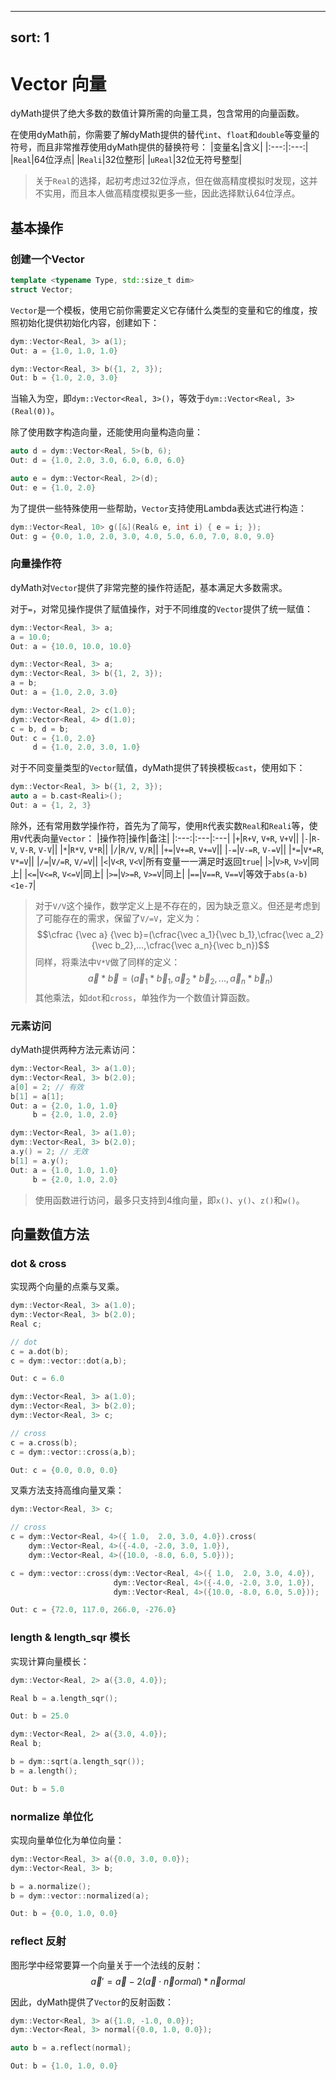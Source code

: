 <!--
 * @Author: DyllanElliia
 * @Date: 2022-05-25 15:57:27
 * @LastEditors: DyllanElliia
 * @LastEditTime: 2022-05-25 17:37:00
 * @Description: 
-->
---
sort: 1
---

# Vector 向量

dyMath提供了绝大多数的数值计算所需的向量工具，包含常用的向量函数。

在使用dyMath前，你需要了解dyMath提供的替代`int`、`float`和`double`等变量的符号，而且非常推荐使用dyMath提供的替换符号：
|变量名|含义|
|:---:|:---:|
|`Real`|64位浮点|
|`Reali`|32位整形|
|`uReal`|32位无符号整型|

> 关于`Real`的选择，起初考虑过32位浮点，但在做高精度模拟时发现，这并不实用，而且本人做高精度模拟更多一些，因此选择默认64位浮点。

## 基本操作
### 创建一个Vector

```C++
template <typename Type, std::size_t dim>
struct Vector;
```

`Vector`是一个模板，使用它前你需要定义它存储什么类型的变量和它的维度，按照初始化提供初始化内容，创建如下：
```C++
dym::Vector<Real, 3> a(1);
Out: a = {1.0, 1.0, 1.0}
```

```C++
dym::Vector<Real, 3> b({1, 2, 3});
Out: b = {1.0, 2.0, 3.0}
```

当输入为空，即`dym::Vector<Real, 3>()`，等效于`dym::Vector<Real, 3>(Real(0))`。

除了使用数字构造向量，还能使用向量构造向量：

```C++
auto d = dym::Vector<Real, 5>(b, 6);
Out: d = {1.0, 2.0, 3.0, 6.0, 6.0, 6.0}
```
```C++
auto e = dym::Vector<Real, 2>(d);
Out: e = {1.0, 2.0}
```

为了提供一些特殊使用一些帮助，`Vector`支持使用Lambda表达式进行构造：
```C++
dym::Vector<Real, 10> g([&](Real& e, int i) { e = i; });
Out: g = {0.0, 1.0, 2.0, 3.0, 4.0, 5.0, 6.0, 7.0, 8.0, 9.0}
```

### 向量操作符

dyMath对`Vector`提供了非常完整的操作符适配，基本满足大多数需求。

对于`=`，对常见操作提供了赋值操作，对于不同维度的`Vector`提供了统一赋值：
```C++
dym::Vector<Real, 3> a;
a = 10.0;
Out: a = {10.0, 10.0, 10.0}
```
```C++
dym::Vector<Real, 3> a;
dym::Vector<Real, 3> b({1, 2, 3});
a = b;
Out: a = {1.0, 2.0, 3.0}
```
```C++
dym::Vector<Real, 2> c(1.0);
dym::Vector<Real, 4> d(1.0);
c = b, d = b;
Out: c = {1.0, 2.0}
     d = {1.0, 2.0, 3.0, 1.0}
```

对于不同变量类型的`Vector`赋值，dyMath提供了转换模板`cast`，使用如下：
```C++
dym::Vector<Real, 3> b({1, 2, 3});
auto a = b.cast<Reali>();
Out: a = {1, 2, 3}
```

除外，还有常用数学操作符，首先为了简写，使用`R`代表实数`Real`和`Reali`等，使用`V`代表向量`Vector`：
|操作符|操作|备注|
|:---:|:---|:---|
|`+`|`R+V`, `V+R`, `V+V`||
|`-`|`R-V`, `V-R`, `V-V`||
|`*`|`R*V`, `V*R`||
|`/`|`R/V`, `V/R`||
|`+=`|`V+=R`, `V+=V`||
|`-=`|`V-=R`, `V-=V`||
|`*=`|`V*=R`, `V*=V`||
|`/=`|`V/=R`, `V/=V`||
|`<`|`V<R`, `V<V`|所有变量一一满足时返回`true`|
|`>`|`V>R`, `V>V`|同上|
|`<=`|`V<=R`, `V<=V`|同上|
|`>=`|`V>=R`, `V>=V`|同上|
|`==`|`V==R`, `V==V`|等效于`abs(a-b)<1e-7`|

> 对于`V/V`这个操作，数学定义上是不存在的，因为缺乏意义。但还是考虑到了可能存在的需求，保留了`V/=V`，定义为：
> $$\cfrac {\vec a} {\vec b}=(\cfrac{\vec a_1}{\vec b_1},\cfrac{\vec a_2}{\vec b_2},...,\cfrac{\vec a_n}{\vec b_n})$$
> 同样，将乘法中`V*V`做了同样的定义：
> $$\vec a*\vec b=(\vec a_1*\vec b_1,\vec a_2*\vec b_2,...,\vec a_n*\vec b_n)$$
> 其他乘法，如`dot`和`cross`，单独作为一个数值计算函数。

### 元素访问

dyMath提供两种方法元素访问：
```C++
dym::Vector<Real, 3> a(1.0);
dym::Vector<Real, 3> b(2.0);
a[0] = 2; // 有效
b[1] = a[1];
Out: a = {2.0, 1.0, 1.0}
     b = {2.0, 1.0, 2.0}
```
```C++
dym::Vector<Real, 3> a(1.0);
dym::Vector<Real, 3> b(2.0);
a.y() = 2; // 无效
b[1] = a.y();
Out: a = {1.0, 1.0, 1.0}
     b = {2.0, 1.0, 2.0}
```
> 使用函数进行访问，最多只支持到4维向量，即`x()`、`y()`、`z()`和`w()`。

## 向量数值方法

### dot & cross
实现两个向量的点乘与叉乘。
```C++
dym::Vector<Real, 3> a(1.0);
dym::Vector<Real, 3> b(2.0);
Real c;

// dot
c = a.dot(b);
c = dym::vector::dot(a,b);

Out: c = 6.0
```
```C++
dym::Vector<Real, 3> a(1.0);
dym::Vector<Real, 3> b(2.0);
dym::Vector<Real, 3> c;

// cross
c = a.cross(b);
c = dym::vector::cross(a,b);

Out: c = {0.0, 0.0, 0.0}
```
叉乘方法支持高维向量叉乘：
```C++
dym::Vector<Real, 3> c;

// cross
c = dym::Vector<Real, 4>({ 1.0,  2.0, 3.0, 4.0}).cross(
    dym::Vector<Real, 4>({-4.0, -2.0, 3.0, 1.0}),
    dym::Vector<Real, 4>({10.0, -8.0, 6.0, 5.0}));

c = dym::vector::cross(dym::Vector<Real, 4>({ 1.0,  2.0, 3.0, 4.0}),
                       dym::Vector<Real, 4>({-4.0, -2.0, 3.0, 1.0}),
                       dym::Vector<Real, 4>({10.0, -8.0, 6.0, 5.0}));

Out: c = {72.0, 117.0, 266.0, -276.0}
```

### length & length_sqr 模长
实现计算向量模长：
```C++
dym::Vector<Real, 2> a({3.0, 4.0});

Real b = a.length_sqr();

Out: b = 25.0
```
```C++
dym::Vector<Real, 2> a({3.0, 4.0});
Real b;

b = dym::sqrt(a.length_sqr());
b = a.length();

Out: b = 5.0
```
### normalize 单位化

实现向量单位化为单位向量：

```C++
dym::Vector<Real, 3> a({0.0, 3.0, 0.0});
dym::Vector<Real, 3> b;

b = a.normalize();
b = dym::vector::normalized(a);

Out: b = {0.0, 1.0, 0.0}
```

### reflect 反射

图形学中经常要算一个向量关于一个法线的反射：
$$\vec a'=\vec a-2(\vec a \cdot \vec normal)*\vec normal$$

因此，dyMath提供了`Vector`的反射函数：
```C++
dym::Vector<Real, 3> a({1.0, -1.0, 0.0});
dym::Vector<Real, 3> normal({0.0, 1.0, 0.0});

auto b = a.reflect(normal);

Out: b = {1.0, 1.0, 0.0}
```